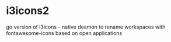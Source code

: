 # i3icons2
go version of i3icons - native deamon to rename workspaces with fontawesome-icons based on open applications
